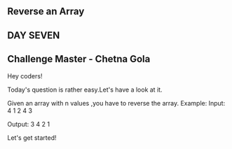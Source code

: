 ## Reverse an Array
## DAY SEVEN
## Challenge Master - Chetna Gola 

Hey coders!

Today's question is rather easy.Let's have a look at it.

Given an array with n values ,you have to reverse the array.
Example:
Input:
4
1 2 4 3

Output:
3 4 2 1

Let's get started!